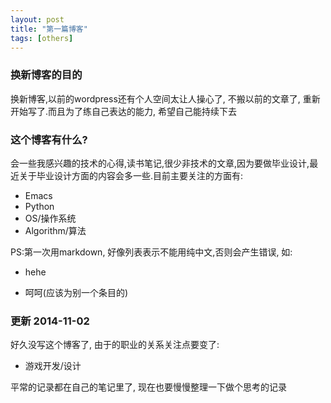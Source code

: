 ```yaml
---
layout: post
title: "第一篇博客"
tags: [others]
---
```

### 换新博客的目的 

换新博客,以前的wordpress还有个人空间太让人操心了, 不搬以前的文章了, 重新开始写了.而且为了练自己表达的能力, 希望自己能持续下去

### 这个博客有什么?

会一些我感兴趣的技术的心得,读书笔记,很少非技术的文章,因为要做毕业设计,最近关于毕业设计方面的内容会多一些.目前主要关注的方面有:

+ Emacs
+ Python
+ OS/操作系统
+ Algorithm/算法

PS:第一次用markdown, 好像列表表示不能用纯中文,否则会产生错误, 如:

+ hehe

+ 呵呵(应该为别一个条目的)

### 更新 2014-11-02


好久没写这个博客了, 由于的职业的关系关注点要变了:

+ 游戏开发/设计

平常的记录都在自己的笔记里了, 现在也要慢慢整理一下做个思考的记录
